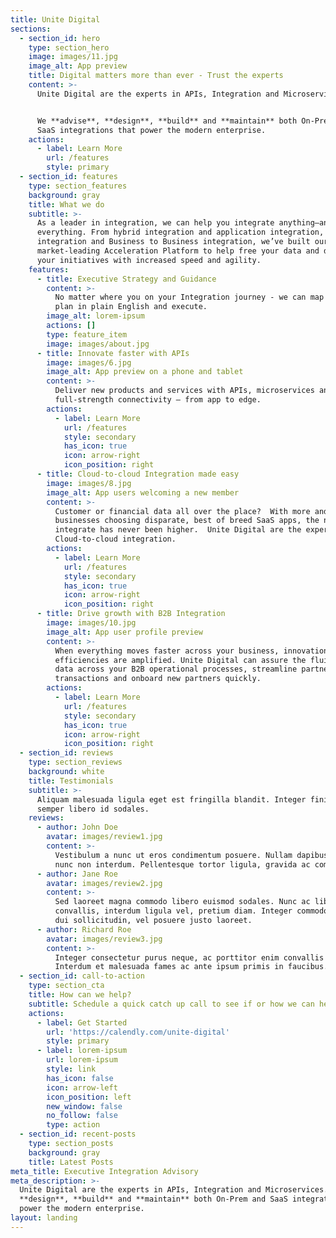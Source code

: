 ```yaml
---
title: Unite Digital
sections:
  - section_id: hero
    type: section_hero
    image: images/11.jpg
    image_alt: App preview
    title: Digital matters more than ever - Trust the experts
    content: >-
      Unite Digital are the experts in APIs, Integration and Microservices.  


      We **advise**, **design**, **build** and **maintain** both On-Prem and
      SaaS integrations that power the modern enterprise.
    actions:
      - label: Learn More
        url: /features
        style: primary
  - section_id: features
    type: section_features
    background: gray
    title: What we do
    subtitle: >-
      As a leader in integration, we can help you integrate anything—and
      everything. From hybrid integration and application integration, to data
      integration and Business to Business integration, we’ve built our
      market-leading Acceleration Platform to help free your data and deliver
      your initiatives with increased speed and agility.
    features:
      - title: Executive Strategy and Guidance
        content: >-
          No matter where you on your Integration journey - we can map out a
          plan in plain English and execute.
        image_alt: lorem-ipsum
        actions: []
        type: feature_item
        image: images/about.jpg
      - title: Innovate faster with APIs
        image: images/6.jpg
        image_alt: App preview on a phone and tablet
        content: >-
          Deliver new products and services with APIs, microservices and
          full-strength connectivity — from app to edge.
        actions:
          - label: Learn More
            url: /features
            style: secondary
            has_icon: true
            icon: arrow-right
            icon_position: right
      - title: Cloud-to-cloud Integration made easy
        image: images/8.jpg
        image_alt: App users welcoming a new member
        content: >-
          Customer or financial data all over the place?  With more and more
          businesses choosing disparate, best of breed SaaS apps, the need to
          integrate has never been higher.  Unite Digital are the experts of
          Cloud-to-cloud integration.
        actions:
          - label: Learn More
            url: /features
            style: secondary
            has_icon: true
            icon: arrow-right
            icon_position: right
      - title: Drive growth with B2B Integration
        image: images/10.jpg
        image_alt: App user profile preview
        content: >-
          When everything moves faster across your business, innovations and
          efficiencies are amplified. Unite Digital can assure the fluid flow of
          data across your B2B operational processes, streamline partner
          transactions and onboard new partners quickly.
        actions:
          - label: Learn More
            url: /features
            style: secondary
            has_icon: true
            icon: arrow-right
            icon_position: right
  - section_id: reviews
    type: section_reviews
    background: white
    title: Testimonials
    subtitle: >-
      Aliquam malesuada ligula eget est fringilla blandit. Integer finibus
      semper libero id sodales. 
    reviews:
      - author: John Doe
        avatar: images/review1.jpg
        content: >-
          Vestibulum a nunc ut eros condimentum posuere. Nullam dapibus quis
          nunc non interdum. Pellentesque tortor ligula, gravida ac commodo eu.
      - author: Jane Roe
        avatar: images/review2.jpg
        content: >-
          Sed laoreet magna commodo libero euismod sodales. Nunc ac libero
          convallis, interdum ligula vel, pretium diam. Integer commodo sem at
          dui sollicitudin, vel posuere justo laoreet.
      - author: Richard Roe
        avatar: images/review3.jpg
        content: >-
          Integer consectetur purus neque, ac porttitor enim convallis vitae.
          Interdum et malesuada fames ac ante ipsum primis in faucibus.
  - section_id: call-to-action
    type: section_cta
    title: How can we help?
    subtitle: Schedule a quick catch up call to see if or how we can help.
    actions:
      - label: Get Started
        url: 'https://calendly.com/unite-digital'
        style: primary
      - label: lorem-ipsum
        url: lorem-ipsum
        style: link
        has_icon: false
        icon: arrow-left
        icon_position: left
        new_window: false
        no_follow: false
        type: action
  - section_id: recent-posts
    type: section_posts
    background: gray
    title: Latest Posts
meta_title: Executive Integration Advisory
meta_description: >-
  Unite Digital are the experts in APIs, Integration and Microservices.    We
  **design**, **build** and **maintain** both On-Prem and SaaS integrations that
  power the modern enterprise.
layout: landing
---
```

